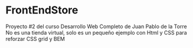 # FrontEndStore
Proyecto #2 del curso Desarrollo Web Completo de Juan Pablo de la Torre
No es una tienda virtual, solo es un pequeño ejemplo con Html y CSS para reforzar CSS grid y BEM 

